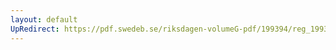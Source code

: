 ```yaml
---
layout: default
UpRedirect: https://pdf.swedeb.se/riksdagen-volumeG-pdf/199394/reg_199394/reg_199394_0141.pdf
---
```

